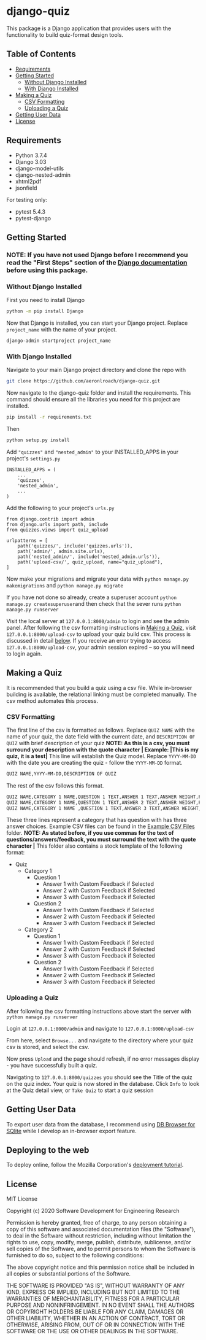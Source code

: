 # django-quiz
This package is a Django application that provides users with the functionality to build quiz-format design tools.

## Table of Contents
* [Requirements](#requirements)
* [Getting Started](#getting-started)
  *  [Without Django Installed](#without-django-installed)
  *  [With Django Installed](#with-django-installed)
* [Making a Quiz](#making-a-quiz)
  *  [CSV Formatting](#csv-formatting)
  *  [Uploading a Quiz](#uploading-a-quiz)
* [Getting User Data](#getting-user-data)
* [License](#liscense)

## Requirements
* Python 3.7.4
* Django 3.03
* django-model-utils
* django-nested-admin
* xhtml2pdf
* jsonfield

For testing only:
* pytest 5.4.3
* pytest-django

## Getting Started
### NOTE: If you have not used Django before I recommend you read the "First Steps" section of the [Django documentation](https://docs.djangoproject.com/en/3.0/) before using this package.

### Without Django Installed
First you need to install Django
~~~bash
python -m pip install Django
~~~

Now that Django is installed, you can start your Django project. Replace `project_name` with the name of your project. 
~~~~bash
django-admin startproject project_name
~~~~

### With Django Installed
Navigate to your main Django project directory and clone the repo with
~~~~bash
git clone https://github.com/aeronlroach/django-quiz.git
~~~~

Now navigate to the django-quiz folder and install the requirements. This command should ensure all the libraries you need for this project are installed.
~~~~bash
pip install -r requirements.txt
~~~~

Then
~~~~bash
python setup.py install
~~~~

Add `"quizzes"` and `"nested_admin"` to your INSTALLED_APPS in your project's `settings.py`

    INSTALLED_APPS = (
        ...
        'quizzes',
        'nested_admin',
        ...
    )
    
Add the following to your project's `urls.py`

    from django.contrib import admin
    from django.urls import path, include
    from quizzes.views import quiz_upload

    urlpatterns = [
        path('quizzes/', include('quizzes.urls')),
        path('admin/', admin.site.urls),
        path('nested_admin/', include('nested_admin.urls')),
        path('upload-csv/', quiz_upload, name="quiz_upload"),
    ]

Now make your migrations and migrate your data with `python manage.py makemigrations` and `python manage.py migrate`

If you have not done so already, create a superuser account `python manage.py createsuperuser`and then check that the sever runs `python manage.py runserver`

Visit the local server at `127.0.0.1:8000/admin` to login and see the admin panel. After following the csv formatting instructions in [Making a Quiz](#making-a-quiz), visit `127.0.0.1:8000/upload-csv` to upload your quiz build csv. This process is discussed in detail [below](#uploading-a-quiz). If you receive an error trying to access `127.0.0.1:8000/upload-csv`, your admin session expired – so you will need to login again.

## Making a Quiz
It is recommended that you build a quiz using a csv file. While in-browser building is available, the relational linking must be completed manually. The csv method automates this process.

### CSV Formatting
The first line of the csv is formatted as follows. Replace `QUIZ NAME` with the name of your quiz, the date field with the current date, and `DESCRIPTION OF QUIZ` with brief description of your quiz **NOTE: As this is a csv, you must surround your description with the quote character | Example: |This is my quiz, it is a test|** This line will establish the Quiz model. Replace `YYYY-MM-DD` with the date you are creating the quiz - follow the `YYYY-MM-DD` format.
~~~~bash
QUIZ NAME,YYYY-MM-DD,DESCRIPTION OF QUIZ
~~~~

The rest of the csv follows this format.
~~~~bash
QUIZ NAME,CATEGORY 1 NAME,QUESTION 1 TEXT,ANSWER 1 TEXT,ANSWER WEIGHT,FEEDBACK TEXT FOR ANSWER 1
QUIZ NAME,CATEGORY 1 NAME,QUESTION 1 TEXT,ANSWER 2 TEXT,ANSWER WEIGHT,FEEDBACK TEXT FOR ANSWER 2
QUIZ NAME,CATEGORY 1 NAME ,QUESTION 1 TEXT,ANSWER 3 TEXT,ANSWER WEIGHT,FEEDBACK TEXT FOR ANSWER 3
~~~~
These three lines represent a category that has question with has three answer choices. Example CSV files can be found in the [Example CSV Files]() folder. **NOTE: As stated before, if you use commas for the text of questions/answers/feedback, you must surround the text with the quote character |** This folder also contains a stock template of the following format:
* Quiz
  *  Category 1
      *  Question 1
          *  Answer 1 with Custom Feedback if Selected
          *  Answer 2 with Custom Feedback if Selected
          *  Answer 3 with Custom Feedback if Selected
      *  Question 2
          *  Answer 1 with Custom Feedback if Selected
          *  Answer 2 with Custom Feedback if Selected
          *  Answer 3 with Custom Feedback if Selected
  *  Category 2
      *  Question 1
          *  Answer 1 with Custom Feedback if Selected
          *  Answer 2 with Custom Feedback if Selected
          *  Answer 3 with Custom Feedback if Selected
      *  Question 2
          *  Answer 1 with Custom Feedback if Selected
          *  Answer 2 with Custom Feedback if Selected
          *  Answer 3 with Custom Feedback if Selected

### Uploading a Quiz
After following the csv formatting instructions above start the server with `python manage.py runserver`

Login at `127.0.0.1:8000/admin` and navigate to `127.0.0.1:8000/upload-csv`

From here, select `Browse...` and navigate to the directory where your quiz csv is stored, and select the csv.

Now press `Upload` and the page should refresh, if no error messages display - you have successfully built a quiz.

Navigating to `127.0.0.1:8000/quizzes` you should see the Title of the quiz on the quiz index. Your quiz is now stored in the database. Click `Info` to look at the Quiz detail view, or `Take Quiz` to start a quiz session

## Getting User Data
To export user data from the database, I recommend using [DB Browser for SQlite](https://sqlitebrowser.org/) while I develop an in-browser export feature.

## Deploying to the web
To deploy online, follow the Mozilla Corporation's [deployment tutorial](https://developer.mozilla.org/en-US/docs/Learn/Server-side/Django/Deployment).

## License
MIT License

Copyright (c) 2020 Software Development for Engineering Research

Permission is hereby granted, free of charge, to any person obtaining a copy
of this software and associated documentation files (the "Software"), to deal
in the Software without restriction, including without limitation the rights
to use, copy, modify, merge, publish, distribute, sublicense, and/or sell
copies of the Software, and to permit persons to whom the Software is
furnished to do so, subject to the following conditions:

The above copyright notice and this permission notice shall be included in all
copies or substantial portions of the Software.

THE SOFTWARE IS PROVIDED "AS IS", WITHOUT WARRANTY OF ANY KIND, EXPRESS OR
IMPLIED, INCLUDING BUT NOT LIMITED TO THE WARRANTIES OF MERCHANTABILITY,
FITNESS FOR A PARTICULAR PURPOSE AND NONINFRINGEMENT. IN NO EVENT SHALL THE
AUTHORS OR COPYRIGHT HOLDERS BE LIABLE FOR ANY CLAIM, DAMAGES OR OTHER
LIABILITY, WHETHER IN AN ACTION OF CONTRACT, TORT OR OTHERWISE, ARISING FROM,
OUT OF OR IN CONNECTION WITH THE SOFTWARE OR THE USE OR OTHER DEALINGS IN THE
SOFTWARE.
